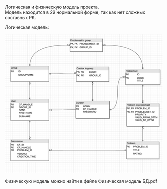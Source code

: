 Логическая и физическую модель проекта.  
Модель находится в 2й нормальной форме, так как нет сложных составных PK.


Логическая модель:

![](2022-11-27-17-14-47.png)

Физическую модель можно найти в файле Физическая модель БД.pdf